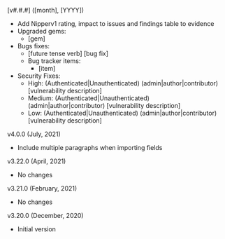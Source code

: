 [v#.#.#] ([month], [YYYY])
  - Add Nipperv1 rating, impact to issues and findings table to evidence
  - Upgraded gems:
    - [gem]
  - Bugs fixes:
    - [future tense verb] [bug fix]
    - Bug tracker items:
      - [item]
  - Security Fixes:
    - High: (Authenticated|Unauthenticated) (admin|author|contributor) [vulnerability description]
    - Medium: (Authenticated|Unauthenticated) (admin|author|contributor) [vulnerability description]
    - Low: (Authenticated|Unauthenticated) (admin|author|contributor) [vulnerability description]

v4.0.0 (July, 2021)
  - Include multiple paragraphs when importing fields

v3.22.0 (April, 2021)
  - No changes

v3.21.0 (February, 2021)
  - No changes

v3.20.0 (December, 2020)
  - Initial version
